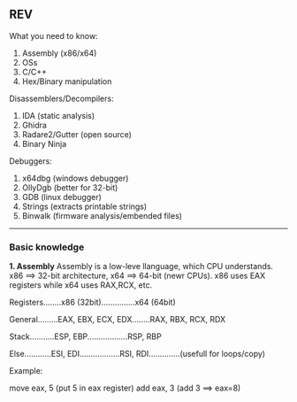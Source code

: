 ## REV ##

What you need to know:

1. Assembly (x86/x64)
2. OSs
3. C/C++
4. Hex/Binary manipulation

Disassemblers/Decompilers:

1. IDA  (static analysis)
2. Ghidra  
3. Radare2/Gutter (open source)
4. Binary Ninja

Debuggers:

1. x64dbg  (windows debugger)
2. OllyDgb  (better for 32-bit)
3. GDB    (linux debugger)
4. Strings  (extracts printable strings)
5. Binwalk  (firmware analysis/embended files)

--------------------------------------------------------------------------------------------------------------------

### Basic knowledge ###
**1. Assembly**
Assembly is a low-leve llanguage, which CPU understands. x86 ==> 32-bit architecture, x64 ==> 64-bit (newr CPUs). x86 uses EAX registers while x64 uses RAX,RCX, etc.

Registers........x86 (32bit)...............x64 (64bit)	

General.........EAX, EBX, ECX, EDX........RAX, RBX, RCX, RDX	

Stack...........ESP, EBP..................RSP, RBP	

Else............ESI, EDI..................RSI, RDI..............(usefull for loops/copy)


Example:

move eax, 5         (put 5 in eax register)
add eax, 3          (add 3 ==> eax=8)

 
   

